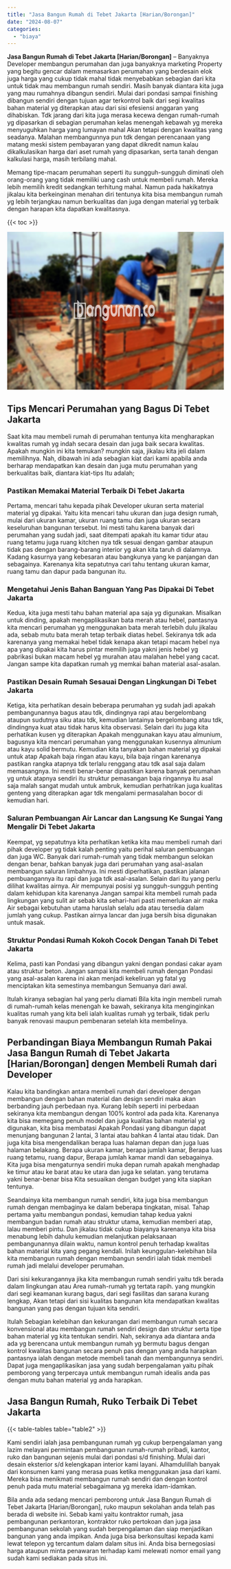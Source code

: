 ```yaml
---
title: "Jasa Bangun Rumah di Tebet Jakarta [Harian/Borongan]"
date: "2024-08-07"
categories: 
  - "biaya"
---
```


**Jasa Bangun Rumah di Tebet Jakarta \[Harian/Borongan\]** – Banyaknya Developer membangun perumahan dan juga banyaknya marketing Property yang begitu gencar dalam memasarkan perumahan yang berdesain elok juga harga yang cukup tidak mahal tidak menyebabkan sebagian dari kita untuk tidak mau membangun rumah sendiri. Masih banyak diantara kita juga yang mau rumahnya dibangun sendiri. Mulai dari pondasi sampai finishing dibangun sendiri dengan tujuan agar terkontrol baik dari segi kwalitas bahan material yg diterapkan atau dari sisi efesiensi anggaran yang dihabiskan. Tdk jarang dari kita juga merasa kecewa dengan rumah-rumah yg dipasarkan di sebagian perumahan kelas menengah kebawah yg mereka menyuguhkan harga yang lumayan mahal Akan tetapi dengan kwalitas yang seadanya. Malahan membangunnya pun tdk dengan perencanaan yang matang meski sistem pembayaran yang dapat dikredit namun kalau dikalkulasikan harga dari aset rumah yang dipasarkan, serta tanah dengan kalkulasi harga, masih terbilang mahal.

Memang tipe-macam perumahan seperti itu sungguh-sungguh diminati oleh orang-orang yang tidak memiliki uang cash untuk membeli rumah. Mereka lebih memilih kredit sedangkan terhitung mahal. Namun pada hakikatnya jikalau kita berkeinginan menahan diri tentunya kita bisa membangun rumah yg lebih terjangkau namun berkualitas dan juga dengan material yg terbaik dengan harapan kita dapatkan kwalitasnya.

{{< toc >}}

![Jasa Bangun Rumah di Tebet Jakarta [Harian/Borongan]](/images/borong-bangunan-17.png)

## Tips Mencari Perumahan yang Bagus Di Tebet Jakarta

Saat kita mau membeli rumah di perumahan tentunya kita mengharapkan kwalitas rumah yg indah secara desain dan juga baik secara kwalitas. Apakah mungkin ini kita temukan? mungkin saja, jikalau kita jeli dalam memilihnya. Nah, dibawah ini ada sebagian kiat dari kami apabila anda berharap mendapatkan kan desain dan juga mutu perumahan yang berkualitas baik, diantara kiat-tips Itu adalah;

### Pastikan Memakai Material Terbaik Di Tebet Jakarta

Pertama, mencari tahu kepada pihak Developer ukuran serta material material yg dipakai. Yaitu kita mencari tahu ukuran dan juga design rumah, mulai dari ukuran kamar, ukuran ruang tamu dan juga ukuran secara keseluruhan bangunan tersebut. Ini mesti tahu karena banyak dari perumahan yang sudah jadi, saat ditempati apakah itu kamar tidur atau ruang tetamu juga ruang kitchen nya tdk sesuai dengan gambar ataupun tidak pas dengan barang-barang interior yg akan kita taruh di dalamnya. Kadang kasurnya yang kebesaran atau bangkunya yang ke panjangan dan sebagainya. Karenanya kita sepatutnya cari tahu tentang ukuran kamar, ruang tamu dan dapur pada bangunan itu.

### Mengetahui Jenis Bahan Banguan Yang Pas Dipakai Di Tebet Jakarta

Kedua, kita juga mesti tahu bahan material apa saja yg digunakan. Misalkan untuk dinding, apakah mengaplikasikan bata merah atau hebel, pantasnya kita mencari perumahan yg menggunakan bata merah terlebih dulu jikalau ada, sebab mutu bata merah tetap terbaik diatas hebel. Sekiranya tdk ada karenanya yang memakai hebel tidak kenapa akan tetapi macam hebel nya apa yang dipakai kita harus pintar memilih juga yakni jenis hebel yg pabrikasi bukan macam hebel yg murahan atau malahan hebel yang cacat. Jangan sampe kita dapatkan rumah yg memkai bahan material asal-asalan.

### Pastikan Desain Rumah Sesauai Dengan Lingkungan Di Tebet Jakarta

Ketiga, kita perhatikan desain beberapa perumahan yg sudah jadi apakah pembangunannya bagus atau tdk, dindingnya rapi atau bergelombang ataupun sudutnya siku atau tdk, kemudian lantainya bergelombang atau tdk, dindingnya kuat atau tidak harus kita observasi. Selain dari itu juga kita perhatikan kusen yg diterapkan Apakah menggunakan kayu atau almunium, bagusnya kita mencari perumahan yang menggunakan kusennya almunium atau kayu solid bermutu. Kemudian kita tanyakan bahan material yg dipakai untuk atap Apakah baja ringan atau kayu, bila baja ringan karenanya pastikan rangka atapnya tdk terlalu renggang atau tdk asal saja dalam memasangnya. Ini mesti benar-benar dipastikan karena banyak perumahan yg untuk atapnya sendiri itu struktur pemasangan baja ringannya itu asal saja malah sangat mudah untuk ambruk, kemudian perhatrikan juga kualitas genteng yang diterapkan agar tdk mengalami permasalahan bocor di kemudian hari.

### Saluran Pembuangan Air Lancar dan Langsung Ke Sungai Yang Mengalir Di Tebet Jakarta

Keempat, yg sepatutnya kita perhatikan ketika kita mau membeli rumah dari pihak developer yg tidak kalah penting yaitu perihal saluran pembuangan dan juga WC. Banyak dari rumah-rumah yang tidak membangun selokan dengan benar, bahkan banyak juga dari perumahan yang asal-asalan membangun saluran limbahnya. Ini mesti diperhatikan, pastikan jalanan pembuangannya itu rapi dan juga tdk asal-asalan. Selain dari itu yang perlu dilihat kwalitas airnya. Air mempunyai posisi yg sungguh-sungguh penting dalam kehidupan kita karenanya Jangan sampai kita membeli rumah pada lingkungan yang sulit air sebab kita sehari-hari pasti memerlukan air maka Air sebagai kebutuhan utama haruslah selalu ada atau tersedia dalam jumlah yang cukup. Pastikan airnya lancar dan juga bersih bisa digunakan untuk masak.

### Struktur Pondasi Rumah Kokoh Cocok Dengan Tanah Di Tebet Jakarta

Kelima, pasti kan Pondasi yang dibangun yakni dengan pondasi cakar ayam atau struktur beton. Jangan sampai kita membeli rumah dengan Pondasi yang asal-asalan karena ini akan menjadi kekeliruan yg fatal yg menciptakan kita semestinya membangun Semuanya dari awal.

Itulah kiranya sebagian hal yang perlu diamati Bila kita ingin membeli rumah di rumah-rumah kelas menengah ke bawah, sekiranya kita menginginkan kualitas rumah yang kita beli ialah kualitas rumah yg terbaik, tidak perlu banyak renovasi maupun pembenaran setelah kita membelinya.

## Perbandingan Biaya Membangun Rumah Pakai Jasa Bangun Rumah di Tebet Jakarta \[Harian/Borongan\] dengen Membeli Rumah dari Developer

Kalau kita bandingkan antara membeli rumah dari developer dengan membangun dengan bahan material dan design sendiri maka akan berbanding jauh perbedaan nya. Kurang lebih seperti ini perbedaan sekiranya kita membangun dengan 100% kontrol ada pada kita. Karenanya kita bisa memegang penuh model dan juga kualitas bahan material yg digunakan, kita bisa membatasi Apakah Pondasi yang dibangun dapat menunjang bangunan 2 lantai, 3 lantai atau bahkan 4 lantai atau tidak. Dan juga kita bisa mengendalikan berapa luas halaman depan dan juga luas halaman belakang. Berapa ukuran kamar, berapa jumlah kamar, Berapa luas ruang tetamu, ruang dapur, Berapa jumlah kamar mandi dan sebagainya. Kita juga bisa mengaturnya sendiri muka depan rumah apakah menghadap ke timur atau ke barat atau ke utara dan juga ke selatan. yang terutama yakni benar-benar bisa Kita sesuaikan dengan budget yang kita siapkan tentunya.

Seandainya kita membangun rumah sendiri, kita juga bisa membangun rumah dengan membaginya ke dalam beberapa tingkatan, misal. Tahap pertama yaitu membangun pondasi, kemudian tahap kedua yakni membangun badan rumah atau struktur utama, kemudian memberi atap, lalau memberi pintu. Dan jikalau tidak cukup biayanya karenanya kita bisa menabung lebih dahulu kemudian melanjutkan pelaksanaan pembangunannya dilain waktu, namun kontrol penuh terhadap kwalitas bahan material kita yang pegang kendali. Inilah keunggulan-kelebihan bila kita membangun rumah dengan membangun sendiri ialah tidak membeli rumah jadi melalui developer perumahan.

Dari sisi kekurangannya jika kita membangun rumah sendiri yaitu tdk berada dalam lingkungan atau Area rumah-rumah yg tertata rapih. yang mungkin dari segi keamanan kurang bagus, dari segi fasilitas dan sarana kurang lengkap, Akan tetapi dari sisi kualitas bangunan kita mendapatkan kwalitas bangunan yang pas dengan tujuan kita sendiri.

Itulah Sebagian kelebihan dan kekurangan dari membangun rumah secara konvensional atau membangun rumah sendiri design dan struktur serta tipe bahan material yg kita tentukan sendiri. Nah, sekiranya ada diantara anda ada yg berencana untuk membangun rumah yg bermutu bagus dengan kontrol kwalitas bangunan secara penuh pas dengan yang anda harapkan pantasnya ialah dengan metode membeli tanah dan membangunnya sendiri. Dapat juga mengaplikasikan jasa yang sudah berpengalaman yaitu pihak pemborong yang terpercaya untuk membangun rumah idealis anda pas dengan mutu bahan material yg anda harapkan.

## Jasa Bangun Rumah, Ruko Terbaik Di Tebet Jakarta

{{< table-tables table="table2" >}}

Kami sendiri ialah jasa pembangunan rumah yg cukup berpengalaman yang lazim melayani permintaan pembangunan rumah-rumah pribadi, kantor, ruko dan bangunan sejenis mulai dari pondasi s/d finishing. Mulai dari desain eksterior s/d kelengkapan interior kami layani. Alhamdulillah banyak dari konsumen kami yang merasa puas ketika menggunakan jasa dari kami. Mereka bisa menikmati membangun rumah sendiri dan dengan kontrol penuh pada mutu material sebagaimana yg mereka idam-idamkan.

Bila anda ada sedang mencari pemborong untuk Jasa Bangun Rumah di Tebet Jakarta \[Harian/Borongan\], ruko maupun sekolahan anda telah pas berada di website ini. Sebab kami yaitu kontraktor rumah, jasa pembangunan perkantoran, kontraktor ruko pertokoan dan juga jasa pembangunan sekolah yang sudah berpengalaman dan siap menjadikan bangunan yang anda impikan. Anda juga bisa berkonsultasi kepada kami lewat telepon yg tercantum dalam dalam situs ini. Anda bisa bernegosiasi harga ataupun minta penawaran terhadap kami melewati nomor email yang sudah kami sediakan pada situs ini.
